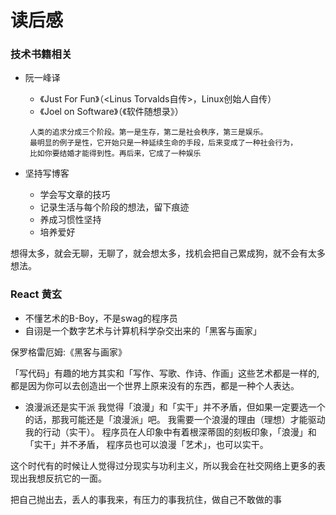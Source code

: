 # 读后感

### 技术书籍相关
+ 阮一峰译
  + 《Just For Fun》（<Linus Torvalds自传>，Linux创始人自传）
  + 《Joel on Software》（《软件随想录》）
  ```
   人类的追求分成三个阶段。第一是生存，第二是社会秩序，第三是娱乐。
   最明显的例子是性，它开始只是一种延续生命的手段，后来变成了一种社会行为，
   比如你要结婚才能得到性。再后来，它成了一种娱乐
  ```

+ 坚持写博客
    + 学会写文章的技巧
    + 记录生活与每个阶段的想法，留下痕迹
    + 养成习惯性坚持
    + 培养爱好
  
想得太多，就会无聊，无聊了，就会想太多，找机会把自己累成狗，就不会有太多想法。

### React 黄玄

- 不懂艺术的B-Boy，不是swag的程序员
- 自诩是一个数字艺术与计算机科学杂交出来的「黑客与画家」

保罗格雷厄姆:《黑客与画家》

「写代码」有趣的地方其实和「写作、写歌、作诗、作画」这些艺术都是一样的,
都是因为你可以去创造出一个世界上原来没有的东西，都是一种个人表达。

- 浪漫派还是实干派
  我觉得「浪漫」和「实干」并不矛盾，但如果一定要选一个的话，那我可能还是「浪漫派」吧。
  我需要一个浪漫的理由（理想）才能驱动我的行动（实干）。
程序员在人印象中有着根深蒂固的刻板印象，「浪漫」和「实干」并不矛盾，
程序员也可以浪漫「艺术」，也可以实干。

这个时代有的时候让人觉得过分现实与功利主义，所以我会在社交网络上更多的表现出我想反抗它的一面。

把自己抛出去，丢人的事我来，有压力的事我抗住，做自己不敢做的事
